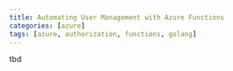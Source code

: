 ```yaml
---
title: Automating User Management with Azure Functions
categories: [azure]
tags: [azure, authorization, functions, golang]
---
```


tbd